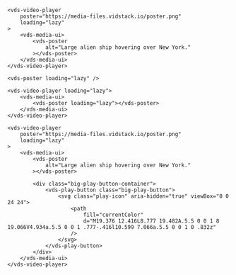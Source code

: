 <script>
import Docs from './_Docs.md';
</script>

<Docs>

```html:copy-highlight{6-8}:slot=usage
<vds-video-player
	poster="https://media-files.vidstack.io/poster.png"
	loading="lazy"
>
	<vds-media-ui>
		<vds-poster
			alt="Large alien ship hovering over New York."
		></vds-poster>
	</vds-media-ui>
</vds-video-player>
```

```html:slot=loading-strategy
<vds-poster loading="lazy" />
```

```html:slot=double-loading-strategy
<vds-video-player loading="lazy">
	<vds-media-ui>
		<vds-poster loading="lazy"></vds-poster>
	</vds-media-ui>
</vds-video-player>
```

```html:copy-highlight{6-19}:slot=styling
<vds-video-player
	poster="https://media-files.vidstack.io/poster.png"
	loading="lazy"
>
	<vds-media-ui>
		<vds-poster
			alt="Large alien ship hovering over New York."
		></vds-poster>

		<div class="big-play-button-container">
			<vds-play-button class="big-play-button">
				<svg class="play-icon" aria-hidden="true" viewBox="0 0 24 24">
					<path
						fill="currentColor"
						d="M19.376 12.416L8.777 19.482A.5.5 0 0 1 8 19.066V4.934a.5.5 0 0 1 .777-.416l10.599 7.066a.5.5 0 0 1 0 .832z"
					/>
				</svg>
			</vds-play-button>
		</div>
	</vds-media-ui>
</vds-video-player>
```

</Docs>
